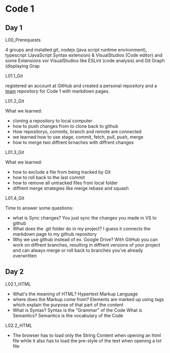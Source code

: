 # Code 1
## Day 1

L00_Prerequests

4 groups and installed git, nodejs (java script runtime environment), typescript (JavaScript Syntax extension) 
& VisualStudios (Code editor) and some Extensions vor
VisualStudios like ESLint (code analysis) and Git Graph (displaying Grap

L01.1_Git

registered an account at GitHub and created a personal repository and a [team](https://github.com/MiaGMB/Caffeine-) repository for Code 1
with markdown pages. 

L01.2_Git

What we learned:
- cloning a repository to local computer
- how to push changes from to clone back to github
- How repositorys, commits, branch and remote are connected 
- we learned how to use stage, commit, fetch, pull, push, merge
- how to merge two diffrent brnaches with diffrent changes


L01.3_Git 

What we learned:
- how to exclude a file from being tracked by Git
- how to roll back to the last commit
- how to remove all untracked files from local folder
- diffrent merge strategies like merge rebase and squash

L01.4_Git

Time to answer some questions:
- what is Sync changes? You just sync the changes you made in VS to github
- What does the .git folder do in my project? I guess it connects the markdown page to my github repository
- Why we use github instead of ex. Google Drive? With GitHub you can work on diffrent branches, resulting in diffrent versions of your project and can always merge or roll back to branches you've already overwritten


## Day 2

L02.1_HTML

- What's the meaning of HTML? Hypertext Markup Language
- where does the Markup come from? Elements are marked up using tags which explain the purpose of that part of the content
- What is Syntax? Syntax is the "Grammar" of the Code
What is Semantics? Semantics is the vocabulary of the Code

L02.2_HTML
- The browser has to load only the String Content when opening an html file while it also has to load the pre-style of the text when opening a txt file